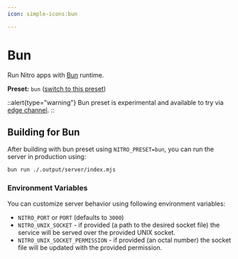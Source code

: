 ```yaml
---
icon: simple-icons:bun

---
```


# Bun

Run Nitro apps with [Bun](https://bun.sh/) runtime.

**Preset:** `bun` ([switch to this preset](/deploy/#changing-the-deployment-preset))

::alert{type="warning"}
Bun preset is experimental and available to try via [edge channel](/guide/getting-started#edge-release-channel).
::

## Building for Bun

After building with bun preset using `NITRO_PRESET=bun`, you can run the server in production using:

```bash
bun run ./.output/server/index.mjs
```

### Environment Variables

You can customize server behavior using following environment variables:

- `NITRO_PORT` or `PORT` (defaults to `3000`)
- `NITRO_UNIX_SOCKET` - if provided (a path to the desired socket file) the service will be served over the provided UNIX socket.
- `NITRO_UNIX_SOCKET_PERMISSION` - if provided (an octal number) the socket file will be updated with the provided permission.
